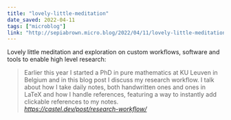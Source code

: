 ```yaml
---
title: "lovely-little-meditation"
date_saved: 2022-04-11
tags: ["microblog"]
link: "http://sepiabrown.micro.blog/2022/04/11/lovely-little-meditation.html"
---
```

Lovely little meditation and exploration on custom workflows, software and tools to enable high level research:

<blockquote class="quoteback" darkmode="" data-title="My%20Mathematics%20PhD%20research%20workflow" data-author="" cite="https://castel.dev/post/research-workflow/">
Earlier this year I started a PhD in pure mathematics at KU Leuven in Belgium and in this blog post I discuss my research workflow. I talk about how I take daily notes, both handwritten ones and ones in LaTeX and how I handle references, featuring a way to instantly add clickable references to my notes.
<footer> <cite><a href="https://castel.dev/post/research-workflow/">https://castel.dev/post/research-workflow/</a></cite></footer>
</blockquote>
<script note="" src="https://cdn.jsdelivr.net/gh/Blogger-Peer-Review/quotebacks@1/quoteback.js"></script>
